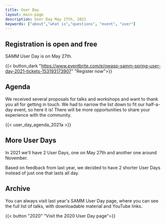 ```yaml
---
title: User Day
layout: main-page
description: User Day May 27th, 2021
keywords: ["about","what is","questions", "event", "user"]
---
```


## Registration is open and free

SAMM User Day is on May 27th.

{{< button_dark "https://www.eventbrite.com/e/owasp-samm-spring-user-day-2021-tickets-153193173907" "Register now">}}


## Agenda

We received several proposals for talks and workshops and want to thank you all for getting in touch. We had to narrow the list down to fit our half-a-day event, so here it is! There will be more opportunities to share your experience with the community.

{{< user_day_agenda_2021a >}}

## More User Days

In 2021 we'll have 2 User Days, one on May 27th and another one around November.

Based on feedback from last year, we decided to have 2 shorter User Days instead of just one that lasts all day.

## Archive

You can always visit last year's SAMM User Day page, where you can see the full list of talks, with downloadable material and YouTube links.

{{< button "2020" "Visit the 2020 User Day page">}}